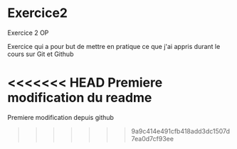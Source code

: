 # Exercice2
Exercice 2 OP

Exercice qui a pour but de mettre en pratique ce que j'ai appris durant le cours sur Git et Github

<<<<<<< HEAD
Premiere modification du readme
=======
Premiere modification depuis github
>>>>>>> 9a9c414e491cfb418add3dc1507d7ea0d7cf93ee
